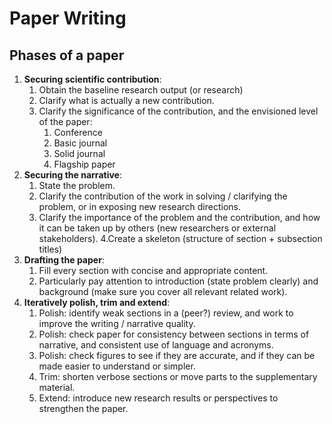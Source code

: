 # Paper Writing

## Phases of a paper

1. **Securing scientific contribution**:
    1. Obtain the baseline research output (or research)
    2. Clarify what is actually a new contribution.
    3. Clarify the significance of the contribution, and the envisioned level of the paper:
        1. Conference
        2. Basic journal
        3. Solid journal
        4. Flagship paper
2. **Securing the narrative**:
    1. State the problem.
    2. Clarify the contribution of the work in solving / clarifying the problem, or in exposing new research directions.
    3. Clarify the importance of the problem and the contribution, and how it can be taken up by others (new researchers or external stakeholders).
    4.Create a skeleton (structure of section + subsection titles)
3. **Drafting the paper**:
    1. Fill every section with concise and appropriate content.
    2. Particularly pay attention to introduction (state problem clearly) and background (make sure you cover all relevant related work).
4. **Iteratively polish, trim and extend**:
    1. Polish: identify weak sections in a (peer?) review, and work to improve the writing / narrative quality.
    2. Polish: check paper for consistency between sections in terms of narrative, and consistent use of language and acronyms.
    3. Polish: check figures to see if they are accurate, and if they can be made easier to understand or simpler.
    4. Trim: shorten verbose sections or move parts to the supplementary material.
    5. Extend: introduce new research results or perspectives to strengthen the paper.
